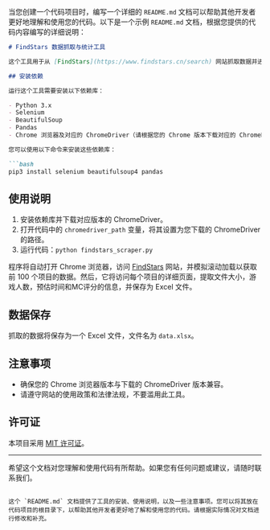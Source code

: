 当您创建一个代码项目时，编写一个详细的 `README.md` 文档可以帮助其他开发者更好地理解和使用您的代码。以下是一个示例 `README.md` 文档，根据您提供的代码内容编写的详细说明：

```markdown
# FindStars 数据抓取与统计工具

这个工具用于从 [FindStars](https://www.findstars.cn/search) 网站抓取数据并进行统计。它使用 Python 和 Selenium 进行网页抓取，使用 BeautifulSoup 进行数据解析，使用 Pandas 进行数据处理，最后将结果保存为 Excel 文件。

## 安装依赖

运行这个工具需要安装以下依赖库：

- Python 3.x
- Selenium
- BeautifulSoup
- Pandas
- Chrome 浏览器及对应的 ChromeDriver（请根据您的 Chrome 版本下载对应的 ChromeDriver）

您可以使用以下命令来安装这些依赖库：

```bash
pip3 install selenium beautifulsoup4 pandas
```

## 使用说明

1. 安装依赖库并下载对应版本的 ChromeDriver。
2. 打开代码中的 `chromedriver_path` 变量，将其设置为您下载的 ChromeDriver 的路径。
3. 运行代码：`python findstars_scraper.py`

程序将自动打开 Chrome 浏览器，访问 [FindStars](https://www.findstars.cn/search) 网站，并模拟滚动加载以获取前 100 个项目的数据。然后，它将访问每个项目的详细页面，提取文件大小，游戏人数，预估时间和MC评分的信息，并保存为 Excel 文件。

## 数据保存

抓取的数据将保存为一个 Excel 文件，文件名为 `data.xlsx`。

## 注意事项

- 确保您的 Chrome 浏览器版本与下载的 ChromeDriver 版本兼容。
- 请遵守网站的使用政策和法律法规，不要滥用此工具。

## 许可证

本项目采用 [MIT 许可证](LICENSE)。

---

希望这个文档对您理解和使用代码有所帮助。如果您有任何问题或建议，请随时联系我们。
```

这个 `README.md` 文档提供了工具的安装、使用说明，以及一些注意事项。您可以将其放在代码项目的根目录下，以帮助其他开发者更好地了解和使用您的代码。请根据实际情况对文档进行修改和补充。
